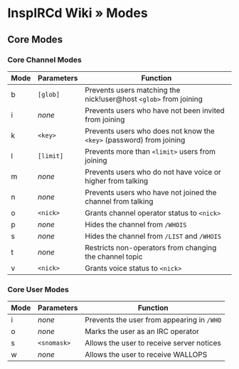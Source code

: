 # InspIRCd Wiki &raquo; Modes

## Core Modes

### Core Channel Modes

Mode | Parameters | Function
---- | ---------- | --------	
b    | `[glob]`   | Prevents users matching the nick!user@host `<glob>` from joining
i    | *none*     | Prevents users who have not been invited from joining
k    | `<key>`    | Prevents users who does not know the `<key>` (password) from joining
l    | `[limit]`  | Prevents more than `<limit>` users from joining
m    | *none*     | Prevents users who do not have voice or higher from talking
n    | *none*     | Prevents users who have not joined the channel from talking
o    | `<nick>`   | Grants channel operator status to `<nick>`
p    | *none*     | Hides the channel from `/WHOIS`
s    | *none*     | Hides the channel from `/LIST` and `/WHOIS`
t    | *none*     | Restricts non-operators from changing the channel topic
v    | `<nick>`   | Grants voice status to `<nick>`

### Core User Modes

Mode | Parameters  | Function
---- | ----------- | --------	
i    | *none*      | Prevents the user from appearing in `/WHO`
o    | *none*      | Marks the user as an IRC operator
s    | `<snomask>` | Allows the user to receive server notices
w    | *none*      | Allows the user to receive WALLOPS
